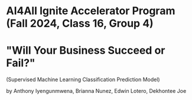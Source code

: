# AI4All Ignite Accelerator Program (Fall 2024, Class 16, Group 4)
# "Will Your Business Succeed or Fail?"
(Supervised Machine Learning Classification Prediction Model)

by Anthony Iyengunmwena, Brianna Nunez, Edwin Lotero, Dekhontee Joe

